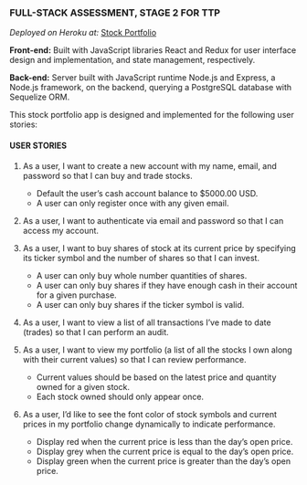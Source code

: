 ### FULL-STACK ASSESSMENT, STAGE 2 FOR TTP
_Deployed on Heroku at:_ [Stock Portfolio](https://www.kat-le-stock-portfolio.herokuapp.com)

**Front-end:** Built with JavaScript libraries React and Redux for user interface design and implementation, and state management, respectively.

**Back-end:** Server built with JavaScript runtime Node.js and Express, a Node.js framework, on the backend, querying a PostgreSQL database with Sequelize ORM.

This stock portfolio app is designed and implemented for the following user stories:

#### USER STORIES
1. As a user, I want to create a new account with my name, email, and password so that I can buy and
trade stocks.
    * Default the user’s cash account balance to $5000.00 USD.
    * A user can only register once with any given email.



2. As a user, I want to authenticate via email and password so that I can access my account.

3. As a user, I want to buy shares of stock at its current price by specifying its ticker symbol and the
number of shares so that I can invest.
    * A user can only buy whole number quantities of shares.
    * A user can only buy shares if they have enough cash in their account for a given purchase.
    * A user can only buy shares if the ticker symbol is valid.

4. As a user, I want to view a list of all transactions I’ve made to date (trades) so that I can perform an
audit.

5. As a user, I want to view my portfolio (a list of all the stocks I own along with their current values) so
that I can review performance.
    * Current values should be based on the latest price and quantity owned for a given stock.
    * Each stock owned should only appear once.

6. As a user, I’d like to see the font color of stock symbols and current prices in my portfolio change
dynamically to indicate performance.
    * Display red when the current price is less than the day’s open price.
    * Display grey when the current price is equal to the day’s open price.
    * Display green when the current price is greater than the day’s open price.
    
